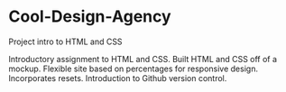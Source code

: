 # Cool-Design-Agency
Project intro to HTML and CSS

Introductory assignment to HTML and CSS. Built HTML and CSS off of a mockup. Flexible site based on percentages for responsive design. Incorporates resets. Introduction to Github version control.
